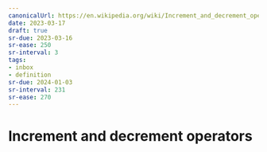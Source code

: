 ```yaml
---
canonicalUrl: https://en.wikipedia.org/wiki/Increment_and_decrement_operators
date: 2023-03-17
draft: true
sr-due: 2023-03-16
sr-ease: 250
sr-interval: 3
tags:
- inbox
- definition
sr-due: 2024-01-03
sr-interval: 231
sr-ease: 270
---
```


# Increment and decrement operators